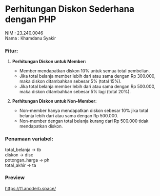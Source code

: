 # Perhitungan Diskon Sederhana dengan PHP

NIM : 23.240.0046  
Nama : Khamdanu Syakir

### Fitur:
1. **Perhitungan Diskon untuk Member:**
   - Member mendapatkan diskon 10% untuk semua total pembelian.
   - Jika total belanja member lebih dari atau sama dengan Rp 300.000, maka diskon ditambahkan sebesar 5% (total 15%).
   - Jika total belanja member lebih dari atau sama dengan Rp 500.000, maka diskon ditambahkan sebesar 5% lagi (total 20%).

2. **Perhitungan Diskon untuk Non-Member:**
   - Non-member hanya mendapatkan diskon sebesar 10% jika total belanja lebih dari atau sama dengan Rp 500.000.
   - Non-member dengan total belanja kurang dari Rp 500.000 tidak mendapatkan diskon.


### Penamaan variabel:

total_belanja → tb  
diskon → disc  
potongan_harga → ph  
total_akhir → ta  

### Preview
https://t1.anoderb.space/

